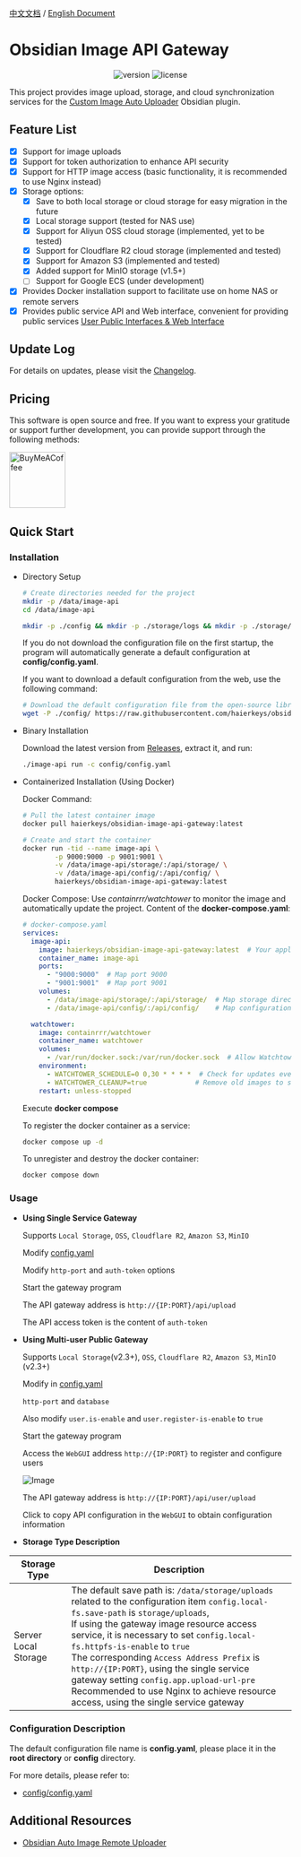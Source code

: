 [中文文档](readme-zh.md) / [English Document](README.md)
# Obsidian Image API Gateway

<p align="center">
    <img src="https://img.shields.io/github/release/haierkeys/obsidian-image-api-gateway" alt="version">
    <img src="https://img.shields.io/github/license/haierkeys/obsidian-image-api-gateway" alt="license">
</p>

This project provides image upload, storage, and cloud synchronization services for the [Custom Image Auto Uploader](https://github.com/haierkeys/obsidian-custom-image-auto-uploader) Obsidian plugin.

## Feature List

- [x] Support for image uploads
- [x] Support for token authorization to enhance API security
- [x] Support for HTTP image access (basic functionality, it is recommended to use Nginx instead)
- [x] Storage options:
  - [x] Save to both local storage or cloud storage for easy migration in the future
  - [x] Local storage support (tested for NAS use)
  - [x] Support for Aliyun OSS cloud storage (implemented, yet to be tested)
  - [x] Support for Cloudflare R2 cloud storage (implemented and tested)
  - [x] Support for Amazon S3 (implemented and tested)
  - [x] Added support for MinIO storage (v1.5+)
  - [ ] Support for Google ECS (under development)
- [x] Provides Docker installation support to facilitate use on home NAS or remote servers
- [x] Provides public service API and Web interface, convenient for providing public services <a href="#userapi">User Public Interfaces & Web Interface</a>

## Update Log

For details on updates, please visit the [Changelog](https://github.com/haierkeys/obsidian-image-api-gateway/releases).

## Pricing

This software is open source and free. If you want to express your gratitude or support further development, you can provide support through the following methods:

[<img src="https://cdn.ko-fi.com/cdn/kofi3.png?v=3" alt="BuyMeACoffee" width="100">](https://ko-fi.com/haierkeys)

## Quick Start

### Installation

- Directory Setup

  ```bash
  # Create directories needed for the project
  mkdir -p /data/image-api
  cd /data/image-api

  mkdir -p ./config && mkdir -p ./storage/logs && mkdir -p ./storage/uploads
  ```

  If you do not download the configuration file on the first startup, the program will automatically generate a default configuration at **config/config.yaml**.

  If you want to download a default configuration from the web, use the following command:

  ```bash
  # Download the default configuration file from the open-source library to the configuration directory
  wget -P ./config/ https://raw.githubusercontent.com/haierkeys/obsidian-image-api-gateway/main/config/config.yaml
  ```

- Binary Installation

  Download the latest version from [Releases](https://github.com/haierkeys/obsidian-image-api-gateway/releases), extract it, and run:

  ```bash
  ./image-api run -c config/config.yaml
  ```


- Containerized Installation (Using Docker)

  Docker Command:

  ```bash
  # Pull the latest container image
  docker pull haierkeys/obsidian-image-api-gateway:latest

  # Create and start the container
  docker run -tid --name image-api \
          -p 9000:9000 -p 9001:9001 \
          -v /data/image-api/storage/:/api/storage/ \
          -v /data/image-api/config/:/api/config/ \
          haierkeys/obsidian-image-api-gateway:latest
  ```

  Docker Compose:
  Use *containrrr/watchtower* to monitor the image and automatically update the project.
  Content of the **docker-compose.yaml**:

  ```yaml
  # docker-compose.yaml
  services:
    image-api:
      image: haierkeys/obsidian-image-api-gateway:latest  # Your application image
      container_name: image-api
      ports:
        - "9000:9000"  # Map port 9000
        - "9001:9001"  # Map port 9001
      volumes:
        - /data/image-api/storage/:/api/storage/  # Map storage directory
        - /data/image-api/config/:/api/config/    # Map configuration directory

    watchtower:
      image: containrrr/watchtower
      container_name: watchtower
      volumes:
        - /var/run/docker.sock:/var/run/docker.sock  # Allow Watchtower to access Docker Daemon
      environment:
        - WATCHTOWER_SCHEDULE=0 0,30 * * * *  # Check for updates every 30 minutes
        - WATCHTOWER_CLEANUP=true            # Remove old images to save space
      restart: unless-stopped
  ```

  Execute **docker compose**

  To register the docker container as a service:

  ```bash
  docker compose up -d
  ```

  To unregister and destroy the docker container:

  ```bash
  docker compose down
  ```


### Usage

- **Using Single Service Gateway**

  Supports `Local Storage`, `OSS`, `Cloudflare R2`, `Amazon S3`, `MinIO`

  Modify [config.yaml](config/config.yaml#http-port)

  Modify `http-port` and `auth-token` options

  Start the gateway program

  The API gateway address is `http://{IP:PORT}/api/upload`

  The API access token is the content of `auth-token`


- **Using Multi-user Public Gateway**

  Supports `Local Storage`(v2.3+), `OSS`, `Cloudflare R2`, `Amazon S3`, `MinIO` (v2.3+)

  Modify in [config.yaml](config/config.yaml#user)

  `http-port` and `database`

  Also modify `user.is-enable` and `user.register-is-enable` to `true`

  Start the gateway program

  Access the `WebGUI` address `http://{IP:PORT}` to register and configure users

  ![Image](https://github.com/user-attachments/assets/39c798de-b243-42c1-a75a-cd179913fc49)

  The API gateway address is `http://{IP:PORT}/api/user/upload`

  Click to copy API configuration in the `WebGUI` to obtain configuration information


- **Storage Type Description**


| Storage Type         | Description                                                                                                                                                                                                                                                                                                                                                                                                                                                                                                    |
|----------------------|----------------------------------------------------------------------------------------------------------------------------------------------------------------------------------------------------------------------------------------------------------------------------------------------------------------------------------------------------------------------------------------------------------------------------------------------------------------------------------------------------------------|
| Server Local Storage | The default save path is: `/data/storage/uploads` related to the configuration item `config.local-fs.save-path` is `storage/uploads`, <br /> If using the gateway image resource access service, it is necessary to set `config.local-fs.httpfs-is-enable` to `true` <br /> The corresponding `Access Address Prefix` is `http://{IP:PORT}`, using the single service gateway setting `config.app.upload-url-pre` <br /> Recommended to use Nginx to achieve resource access, using the single service gateway |

### Configuration Description

The default configuration file name is **config.yaml**, please place it in the **root directory** or **config** directory.

For more details, please refer to:

- [config/config.yaml](config/config.yaml)


## Additional Resources

- [Obsidian Auto Image Remote Uploader](https://github.com/haierkeys/obsidian-auto-image-remote-uploader)

